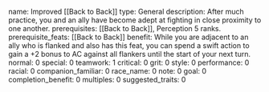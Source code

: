 name: Improved [[Back to Back]]
type: General
description: After much practice, you and an ally have become adept at fighting in close proximity to one another.
prerequisites: [[Back to Back]], Perception 5 ranks.
prerequisite_feats: [[Back to Back]]
benefit: While you are adjacent to an ally who is flanked and also has this feat, you can spend a swift action to gain a +2 bonus to AC against all flankers until the start of your next turn.
normal: 0
special: 0
teamwork: 1
critical: 0
grit: 0
style: 0
performance: 0
racial: 0
companion_familiar: 0
race_name: 0
note: 0
goal: 0
completion_benefit: 0
multiples: 0
suggested_traits: 0

